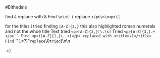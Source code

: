 #Bithedale 

find `&` replace with &amp;
Find `\n\n(.)` replace `</p>\n\n<p>\1`

for the titles 
i tried finding `[A-Z]{2,}` this also highlighted roman numerals and not the whoe title 
Text
tried `<p>[A-Z]{3,}[\.\s]`
Tried `<p>[A-Z]{3,}.+</p>``
Find <p>([A-Z]{1,}\..+)</p> replaced with <title>\1</title>
Find `"(.*?)"` replace `<quote>\0</quote>`
tried `</title>(\n\n<p>.+)<title>`

